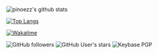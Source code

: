 ![pinoezz's github stats](https://github-readme-stats.vercel.app/api?username=pinoezz&show_icons=true&theme=onedark)

[![Top Langs](https://github-readme-stats.vercel.app/api/top-langs/?username=pinoezz&layout=compact)](https://github.com/pinoezz/github-readme-stats)

[![Wakatime](https://github-readme-stats.vercel.app/api/wakatime?username=pinoezz&theme=radical)](https://github.com/anuraghazra/github-readme-stats)

![GitHub followers](https://img.shields.io/github/followers/pinoezz?color=aqua&label=Followers&style=for-the-badge)
![GitHub User's stars](https://img.shields.io/github/stars/pinoezz?affiliations=OWNER&color=aqua&style=for-the-badge)
![Keybase PGP](https://img.shields.io/keybase/pgp/pinoezz?color=aqua&style=for-the-badge)
